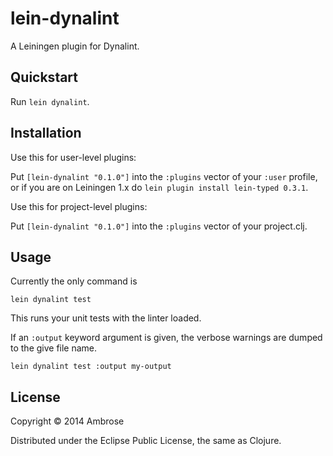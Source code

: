 # lein-dynalint

A Leiningen plugin for Dynalint.

## Quickstart

Run `lein dynalint`.

## Installation

Use this for user-level plugins:

Put `[lein-dynalint "0.1.0"]` into the `:plugins` vector of your
`:user` profile, or if you are on Leiningen 1.x do `lein plugin install
lein-typed 0.3.1`.

Use this for project-level plugins:

Put `[lein-dynalint "0.1.0"]` into the `:plugins` vector of your project.clj.


## Usage

Currently the only command is

```
lein dynalint test
```

This runs your unit tests with the linter loaded.

If an `:output` keyword argument is given, the verbose warnings are dumped to
the give file name.

```
lein dynalint test :output my-output
```

## License

Copyright © 2014 Ambrose

Distributed under the Eclipse Public License, the same as Clojure.
